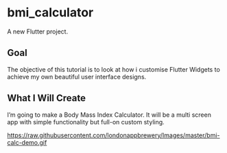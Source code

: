 # bmi_calculator

A new Flutter project.

## Goal

 The objective of this tutorial is to look at how i customise Flutter Widgets to achieve my own beautiful user interface designs.

## What I Will Create

 I’m going to make a Body Mass Index Calculator. It will be a multi screen app with simple functionality but full-on custom styling.


https://raw.githubusercontent.com/londonappbrewery/Images/master/bmi-calc-demo.gif
